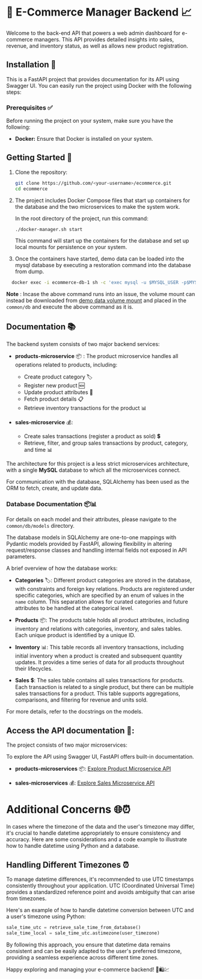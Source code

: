 # 🛒 E-Commerce Manager Backend 📈

Welcome to the back-end API that powers a web admin dashboard for e-commerce managers. This API provides detailed insights into sales, revenue, and inventory status, as well as allows new product registration.

## Installation 🚀

This is a FastAPI project that provides documentation for its API using Swagger UI. You can easily run the project using Docker with the following steps:

### Prerequisites ✅

Before running the project on your system, make sure you have the following:

- **Docker:** Ensure that Docker is installed on your system.

## Getting Started 🏁

1. Clone the repository:

   ```bash
   git clone https://github.com/<your-username>/ecommerce.git
   cd ecommerce
   ```

2. The project includes Docker Compose files that start up containers for the database and the two microservices to make the system work.

   In the root directory of the project, run this command:

   ```bash
   ./docker-manager.sh start
   ```

   This command will start up the containers for the database and set up local mounts for persistence on your system.

3. Once the containers have started, demo data can be loaded into the mysql database by executing a restoration command into the database from dump.

```bash
  docker exec -i ecommerce-db-1 sh -c 'exec mysql -u $MYSQL_USER -p$MYSQL_PASSWORD $MYSQL_DATABASE' < ./common/db/dump/dump.sql
```

**Note** : Incase the above command runs into an issue, the volume mount can instead be downloaded from [demo data volume mount](https://drive.google.com/drive/folders/1NLMc0dkwW-gDAlfAC5HrVxUcuyU-woCF?usp=drive_link) and placed in the
`common/db` and execute the above command as it is.

## Documentation 📚

The backend system consists of two major backend services:

- **products-microservice** 📦 :
  The product microservice handles all operations related to products, including:

  - Create product category 🏷️
  - Register new product 🆕
  - Update product attributes 🔄
  - Fetch product details 📋
  - Retrieve inventory transactions for the product 📊

- **sales-microservice** 💰:
  - Create sales transactions (register a product as sold) 💲
  - Retrieve, filter, and group sales transactions by product, category, and time 📊

The architecture for this project is a less strict microservices architecture, with a single **MySQL** database to which all the microservices connect.

For communication with the database, SQLAlchemy has been used as the ORM to fetch, create, and update data.

### Database Documentation 📦📊

For details on each model and their attributes, please navigate to the `common/db/models` directory.

The database models in SQLAlchemy are one-to-one mappings with Pydantic models provided by FastAPI, allowing flexibility in altering request/response classes and handling internal fields not exposed in API parameters.

A brief overview of how the database works:

- **Categories** 🏷️:
  Different product categories are stored in the database, with constraints and foreign key relations. Products are registered under specific categories, which are specified by an enum of values in the `name` column. This separation allows for curated categories and future attributes to be handled at the categorical level.

- **Products** 📦:
  The products table holds all product attributes, including inventory and relations with categories, inventory, and sales tables. Each unique product is identified by a unique ID.

- **Inventory** 📊:
  This table records all inventory transactions, including initial inventory when a product is created and subsequent quantity updates. It provides a time series of data for all products throughout their lifecycles.

- **Sales** 💲:
  The sales table contains all sales transactions for products. Each transaction is related to a single product, but there can be multiple sales transactions for a product. This table supports aggregations, comparisons, and filtering for revenue and units sold.

For more details, refer to the docstrings on the models.

## Access the API documentation 📖:

The project consists of two major microservices:

To explore the API using Swagger UI, FastAPI offers built-in documentation.

- **products-microservices** 📦:
  [Explore Product Microservice API](http://localhost:8000/docs)

- **sales-microservices** 💰:
  [Explore Sales Microservice API](http://localhost:8001/docs)

# Additional Concerns 🌐⏰

In cases where the timezone of the data and the user's timezone may differ, it's crucial to handle datetime appropriately to ensure consistency and accuracy. Here are some considerations and a code example to illustrate how to handle datetime using Python and a database.

## Handling Different Timezones ⏰

To manage datetime differences, it's recommended to use UTC timestamps consistently throughout your application. UTC (Coordinated Universal Time) provides a standardized reference point and avoids ambiguity that can arise from timezones.

Here's an example of how to handle datetime conversion between UTC and a user's timezone using Python:

```python
sale_time_utc = retrieve_sale_time_from_database()
sale_time_local = sale_time_utc.astimezone(user_timezone)

```

By following this approach, you ensure that datetime data remains consistent and can be easily adapted to the user's preferred timezone, providing a seamless experience across different time zones.

Happy exploring and managing your e-commerce backend! 🚀🛍️💹
